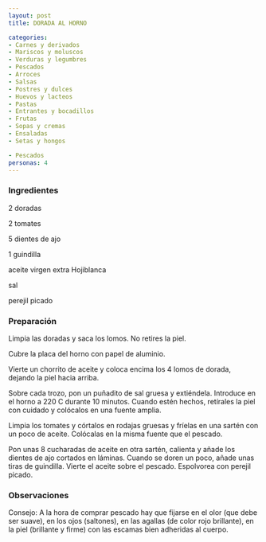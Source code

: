 ```yaml
---
layout: post
title: DORADA AL HORNO

categories:
- Carnes y derivados
- Mariscos y moluscos
- Verduras y legumbres
- Pescados
- Arroces
- Salsas
- Postres y dulces
- Huevos y lacteos
- Pastas
- Entrantes y bocadillos
- Frutas
- Sopas y cremas
- Ensaladas
- Setas y hongos

- Pescados
personas: 4 
---
```


<h3>Ingredientes</h3>
2 doradas

2 tomates

5 dientes de ajo

1 guindilla

aceite virgen extra Hojiblanca

sal

perejil picado

<h3>Preparación</h3>
Limpia las doradas y saca los lomos. No retires la piel.

Cubre la placa del horno con papel de aluminio.

Vierte un chorrito de aceite y coloca encima los 4 lomos de dorada, dejando la piel hacia arriba.

Sobre cada trozo, pon un puñadito de sal gruesa y extiéndela. Introduce en el horno a 220 C durante 10 minutos. Cuando estén hechos, retírales la piel con cuidado y colócalos en una fuente amplia.

Limpia los tomates y córtalos en rodajas gruesas y fríelas en una sartén con un poco de aceite. Colócalas en la misma fuente que el pescado.

Pon unas 8 cucharadas de aceite en otra sartén, calienta y añade los dientes de ajo cortados en láminas. Cuando se doren un poco, añade unas tiras de guindilla. Vierte el aceite sobre el pescado. Espolvorea con perejil picado.

<h3>Observaciones</h3>
Consejo: A la hora de comprar pescado hay que fijarse en el olor (que debe ser suave), en los ojos (saltones), en las agallas (de color rojo brillante), en la piel (brillante y firme) con las escamas bien adheridas al cuerpo.

